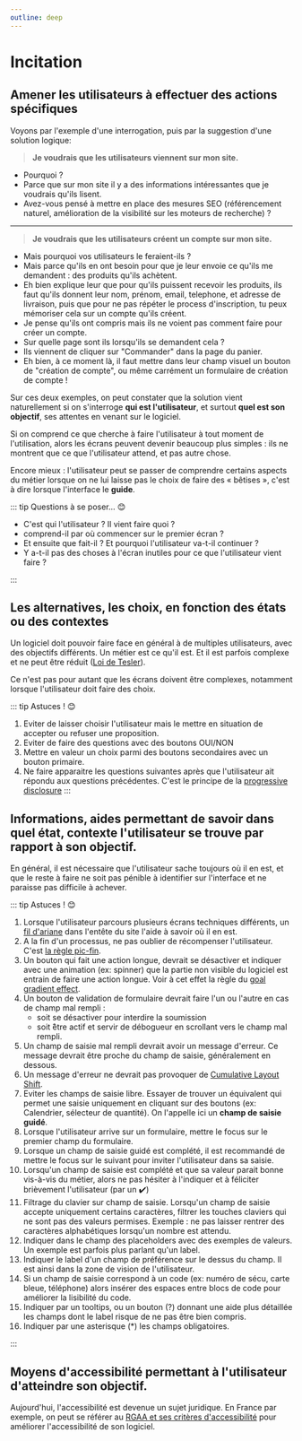 ```yaml
---
outline: deep
---
```


# Incitation

## Amener les utilisateurs à effectuer des actions spécifiques

Voyons par l'exemple d'une interrogation, puis par la suggestion d'une solution
logique:

> **Je voudrais que les utilisateurs viennent sur mon site.**

- Pourquoi ?
- Parce que sur mon site il y a des informations intéressantes que je voudrais
  qu'ils lisent.
- Avez-vous pensé à mettre en place des mesures SEO (référencement naturel,
  amélioration de la visibilité sur les moteurs de recherche) ?

---

> **Je voudrais que les utilisateurs créent un compte sur mon site.**

- Mais pourquoi vos utilisateurs le feraient-ils ?
- Mais parce qu'ils en ont besoin pour que je leur envoie ce qu'ils me demandent
  : des produits qu'ils achètent.
- Eh bien explique leur que pour qu'ils puissent recevoir les produits, ils faut
  qu'ils donnent leur nom, prénom, email, telephone, et adresse de livraison,
  puis que pour ne pas répéter le process d'inscription, tu peux mémoriser cela
  sur un compte qu'ils créent.
- Je pense qu'ils ont compris mais ils ne voient pas comment faire pour créer un
  compte.
- Sur quelle page sont ils lorsqu'ils se demandent cela ?
- Ils viennent de cliquer sur "Commander" dans la page du panier.
- Eh bien, à ce moment là, il faut mettre dans leur champ visuel un bouton de
  "création de compte", ou même carrément un formulaire de création de compte !

Sur ces deux exemples, on peut constater que la solution vient naturellement si
on s'interroge **qui est l'utilisateur**, et surtout **quel est son objectif**,
ses attentes en venant sur le logiciel.

Si on comprend ce que cherche à faire l'utilisateur à tout moment de
l'utilisation, alors les écrans peuvent devenir beaucoup plus simples : ils ne
montrent que ce que l'utilisateur attend, et pas autre chose.

Encore mieux : l'utilisateur peut se passer de comprendre certains aspects du
métier lorsque on ne lui laisse pas le choix de faire des « bêtises », c'est à
dire lorsque l'interface le **guide**.

::: tip Questions à se poser... 😊

- C'est qui l'utilisateur ? Il vient faire quoi ?
- comprend-il par où commencer sur le premier écran ?
- Et ensuite que fait-il ? Et pourquoi l'utilisateur va-t-il continuer ?
- Y a-t-il pas des choses à l'écran inutiles pour ce que l'utilisateur vient
  faire ?

:::

## Les alternatives, les choix, en fonction des états ou des contextes

Un logiciel doit pouvoir faire face en général à de multiples utilisateurs, avec
des objectifs différents. Un métier est ce qu'il est. Et il est parfois complexe
et ne peut être réduit
([Loi de Tesler](https://ux-lois.github.io/cards/03-law-tesler/)).

Ce n'est pas pour autant que les écrans doivent être complexes, notamment
lorsque l'utilisateur doit faire des choix.

::: tip Astuces ! 😊

1. Eviter de laisser choisir l'utilisateur mais le mettre en situation de
   accepter ou refuser une proposition.
2. Eviter de faire des questions avec des boutons OUI/NON
3. Mettre en valeur un choix parmi des boutons secondaires avec un bouton
   primaire.
4. Ne faire apparaitre les questions suivantes après que l'utilisateur ait
   répondu aux questions précédentes. C'est le principe de la
   [progressive disclosure](https://www.uxpin.com/studio/blog/what-is-progressive-disclosure/)
   :::

## Informations, aides permettant de savoir dans quel état, contexte l'utilisateur se trouve par rapport à son objectif.

En général, il est nécessaire que l'utilisateur sache toujours où il en est, et
que le reste à faire ne soit pas pénible à identifier sur l'interface et ne
paraisse pas difficile à achever.

::: tip Astuces ! 😊

1. Lorsque l'utilisateur parcours plusieurs écrans techniques différents, un
   [fil d'ariane](https://www.redacteur.com/blog/wordpress-fil-ariane-site-web/)
   dans l'entête du site l'aide à savoir où il en est.
2. A la fin d'un processus, ne pas oublier de récompenser l'utilisateur. C'est
   [la règle pic-fin](https://ux-lois.github.io/cards/98-peak-end-rule/).
3. Un bouton qui fait une action longue, devrait se désactiver et indiquer avec
   une animation (ex: spinner) que la partie non visible du logiciel est entrain
   de faire une action longue. Voir à cet effet la règle du
   [goal gradient effect](https://ux-lois.github.io/cards/02-effect-goal-gradient/).
4. Un bouton de validation de formulaire devrait faire l'un ou l'autre en cas de
   champ mal rempli :
   - soit se désactiver pour interdire la soumission
   - soit ̂être actif et servir de débogueur en scrollant vers le champ mal
     rempli.
5. Un champ de saisie mal rempli devrait avoir un message d'erreur. Ce message
   devrait être proche du champ de saisie, généralement en dessous.
6. Un message d'erreur ne devrait pas provoquer de
   [Cumulative Layout Shift](https://web.dev/articles/cls?hl=fr).
7. Eviter les champs de saisie libre. Essayer de trouver un équivalent qui
   permet une saisie uniquement en cliquant sur des boutons (ex: Calendrier,
   sélecteur de quantité). On l'appelle ici un **champ de saisie guidé**.
8. Lorsque l'utilisateur arrive sur un formulaire, mettre le focus sur le
   premier champ du formulaire.
9. Lorsque un champ de saisie guidé est complété, il est recommandé de mettre le
   focus sur le suivant pour inviter l'utilisateur dans sa saisie.
10. Lorsqu'un champ de saisie est complété et que sa valeur parait bonne
    vis-à-vis du métier, alors ne pas hésiter à l'indiquer et à féliciter
    brièvement l'utilisateur (par un :heavy_check_mark:)
11. Filtrage du clavier sur champ de saisie. Lorsqu'un champ de saisie accepte
    uniquement certains caractères, filtrer les touches claviers qui ne sont pas
    des valeurs permises. Exemple : ne pas laisser rentrer des caractères
    alphabétiques lorsqu'un nombre est attendu.
12. Indiquer dans le champ des placeholders avec des exemples de valeurs. Un
    exemple est parfois plus parlant qu'un label.
13. Indiquer le label d'un champ de préférence sur le dessus du champ. Il est
    ainsi dans la zone de vision de l'utilisateur.
14. Si un champ de saisie correspond à un code (ex: numéro de sécu, carte bleue,
    téléphone) alors insérer des espaces entre blocs de code pour améliorer la
    lisibilité du code.
15. Indiquer par un tooltips, ou un bouton (?) donnant une aide plus détaillée
    les champs dont le label risque de ne pas être bien compris.
16. Indiquer par une asterisque (\*) les champs obligatoires.

:::

## Moyens d'accessibilité permettant à l'utilisateur d'atteindre son objectif.

Aujourd'hui, l'accessibilité est devenue un sujet juridique. En France par
exemple, on peut se référer au
[RGAA et ses critères d'accessibilité](https://accessibilite.numerique.gouv.fr/methode/criteres-et-tests/)
pour améliorer l'accessibilité de son logiciel.
